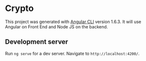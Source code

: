 # Crypto

This project was generated with [Angular CLI](https://github.com/angular/angular-cli) version 1.6.3. It will use Angular on Front End and Node JS on the backend.

## Development server

Run `ng serve` for a dev server. Navigate to `http://localhost:4200/`. 


